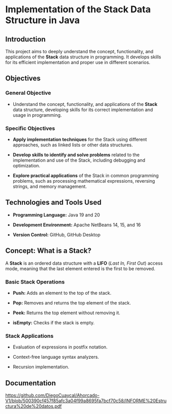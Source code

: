 # Implementation of the Stack Data Structure in Java

## Introduction

This project aims to deeply understand the concept, functionality, and applications of the **Stack** data structure in programming. It develops skills for its efficient implementation and proper use in different scenarios.

## Objectives

### General Objective

-   Understand the concept, functionality, and applications of the **Stack** data structure, developing skills for its correct implementation and usage in programming.
    

### Specific Objectives

-   **Apply implementation techniques** for the Stack using different approaches, such as linked lists or other data structures.
    
-   **Develop skills to identify and solve problems** related to the implementation and use of the Stack, including debugging and optimization.
    
-   **Explore practical applications** of the Stack in common programming problems, such as processing mathematical expressions, reversing strings, and memory management.
    

## Technologies and Tools Used

-   **Programming Language:** Java 19 and 20
    
-   **Development Environment:** Apache NetBeans 14, 15, and 16
    
-   **Version Control:** GitHub, GitHub Desktop
    

## Concept: What is a Stack?

A **Stack** is an ordered data structure with a **LIFO** (_Last In, First Out_) access mode, meaning that the last element entered is the first to be removed.

### Basic Stack Operations

-   **Push:** Adds an element to the top of the stack.
    
-   **Pop:** Removes and returns the top element of the stack.
    
-   **Peek:** Returns the top element without removing it.
    
-   **isEmpty:** Checks if the stack is empty.
    

### Stack Applications

-   Evaluation of expressions in postfix notation.
    
-   Context-free language syntax analyzers.
    
-   Recursion implementation.
    

## Documentation

https://github.com/DiegoCuaycal/Ahorcado-V1/blob/500390cf457f85afc3a04f99a8695fa7bcf70c58/INFORME%20Estructura%20de%20datos.pdf
